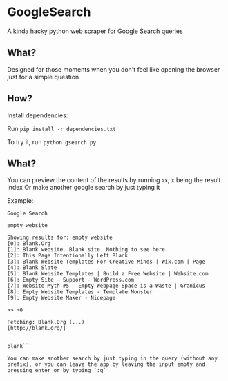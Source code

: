 # GoogleSearch
A kinda hacky python web scraper for Google Search queries

## What?

Designed for those moments when you don't feel like opening the browser just for a simple question

## How?

Install dependencies:

Run `pip install -r dependencies.txt` 

To try it, run `python gsearch.py`

## What?

You can preview the content of the results by running `>x`, x being the result index
Or make another google search by just typing it

Example:

```
Google Search

empty website

Showing results for: empty website
[0]: Blank.Org
[1]: Blank website. Blank site. Nothing to see here.
[2]: This Page Intentionally Left Blank
[3]: Blank Website Templates For Creative Minds | Wix.com | Page
[4]: Blank Slate
[5]: Blank Website Templates | Build a Free Website | Website.com
[6]: Empty Site – Support - WordPress.com
[7]: Website Myth #5 - Empty Webpage Space is a Waste | Granicus
[8]: Empty Website Templates - Template Monster
[9]: Empty Website Maker - Nicepage

>> >0

Fetching: Blank.Org (...)
[http://blank.org/]


blank```

You can make another search by just typing in the query (without any prefix), or you can leave the app by leaving the input empty and pressing enter or by typing `:q`
